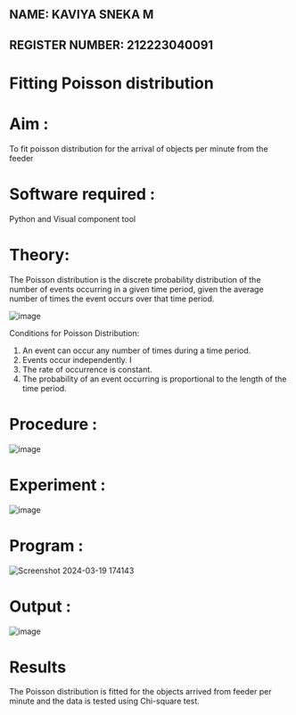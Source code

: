## NAME: KAVIYA SNEKA M
## REGISTER NUMBER: 212223040091

# Fitting Poisson  distribution
# Aim : 

To fit poisson distribution for the arrival of objects per minute from the feeder

# Software required :  

Python and Visual component tool

# Theory:

The Poisson distribution is the discrete probability distribution of the number of events occurring in a given time period, given the average number of times the event occurs over that time period.

![image](https://user-images.githubusercontent.com/104613195/166248326-fd042076-8b0b-40c4-8b11-1d8e8fcb74db.png)

 Conditions for Poisson Distribution:

1. An event can occur any number of times during a time period.
2. Events occur independently. I
3. The rate of occurrence is constant.
4. The probability of an event occurring is proportional to the length of the time period. 
 
# Procedure :

![image](https://user-images.githubusercontent.com/104613195/166251988-d0c53205-6080-4f7b-ae4c-398178586637.png)

# Experiment :

![image](https://user-images.githubusercontent.com/103921593/230282876-f4a5afbf-cac1-4648-a1b0-c78840638a8e.png)

# Program :
![Screenshot 2024-03-19 174143](https://github.com/kaviya546/Poisson_distribution/assets/150368823/c6470d48-8460-4395-9fb7-83ab68887be0)

# Output : 
![image](https://github.com/kaviya546/Poisson_distribution/assets/150368823/0886b75f-02f4-449f-a9b2-cd326d8420f3)




# Results

The Poisson distribution is fitted for the objects arrived from feeder per minute and the data is tested using Chi-square test. 
 
